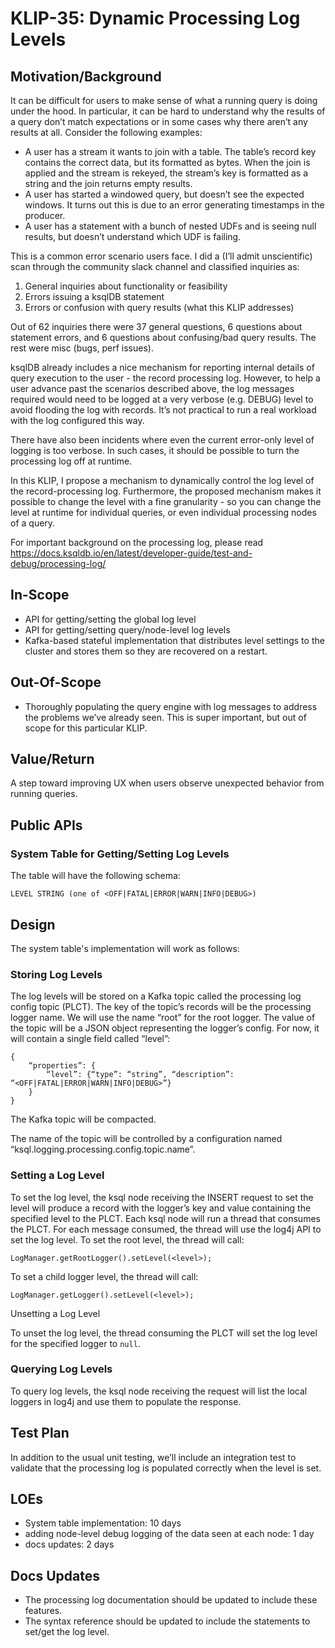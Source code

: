 # KLIP-35: Dynamic Processing Log Levels

## Motivation/Background
It can be difficult for users to make sense of what a running query is doing under the hood. In particular, it can be hard to understand why the results of a query don’t match expectations or in some cases why there aren’t any results at all. Consider the following examples:
- A user has a stream it wants to join with a table. The table’s record key contains the correct data, but its formatted as bytes. When the join is applied and the stream is rekeyed, the stream’s key is formatted as a string and the join returns empty results.
- A user has started a windowed query, but doesn’t see the expected windows. It turns out this is due to an error generating timestamps in the producer.
- A user has a statement with a bunch of nested UDFs and is seeing null results, but doesn’t understand which UDF is failing.

This is a common error scenario users face. I did a (I’ll admit unscientific) scan through the community slack channel and classified inquiries as:
1. General inquiries about functionality or feasibility
1. Errors issuing a ksqlDB statement
1. Errors or confusion with query results (what this KLIP addresses)

Out of 62 inquiries there were 37 general questions, 6 questions about statement errors, and 6 questions about confusing/bad query results. The rest were misc (bugs, perf issues).

ksqlDB already includes a nice mechanism for reporting internal details of query execution to the user - the record processing log. However, to help a user advance past the scenarios described above, the log messages required would need to be logged at a very verbose (e.g. DEBUG) level to avoid flooding the log with records. It’s not practical to run a real workload with the log configured this way.

There have also been incidents where even the current error-only level of logging is too verbose. In such cases, it should be possible to turn the processing log off at runtime.

In this KLIP, I propose a mechanism to dynamically control the log level of the record-processing log. Furthermore, the proposed mechanism makes it possible to change the level with a fine granularity - so you can change the level at runtime for individual queries, or even individual processing nodes of a query.

For important background on the processing log, please read https://docs.ksqldb.io/en/latest/developer-guide/test-and-debug/processing-log/

## In-Scope

- API for getting/setting the global log level
- API for getting/setting query/node-level log levels
- Kafka-based stateful implementation that distributes level settings to the cluster and stores them so they are recovered on a restart.

## Out-Of-Scope

- Thoroughly populating the query engine with log messages to address the problems we’ve already seen. This is super important, but out of scope for this particular KLIP.

## Value/Return

A step toward improving UX when users observe unexpected behavior from running queries.

## Public APIs

### System Table for Getting/Setting Log Levels

The table will have the following schema:

```
LEVEL STRING (one of <OFF|FATAL|ERROR|WARN|INFO|DEBUG>)
```

## Design

The system table's implementation will work as follows:

### Storing Log Levels

The log levels will be stored on a Kafka topic called the processing log config topic (PLCT). The key of the topic’s records will be the processing logger name. We will use the name “root” for the root logger. The value of the topic will be a JSON object representing the logger’s config. For now, it will contain a single field called “level”:
```
{
    “properties”: {
        “level”: {“type”: “string”, “description”: “<OFF|FATAL|ERROR|WARN|INFO|DEBUG>”}
    }
}
```

The Kafka topic will be compacted.

The name of the topic will be controlled by a configuration named “ksql.logging.processing.config.topic.name”.

### Setting a Log Level

To set the log level, the ksql node receiving the INSERT request to set the level will produce a record with the logger’s key and value containing the specified level to the PLCT. Each ksql node will run a thread that consumes the PLCT. For each message consumed, the thread will use the log4j API to set the log level. To set the root level, the thread will call:

```
LogManager.getRootLogger().setLevel(<level>);
```

To set a child logger level, the thread will call:

```
LogManager.getLogger().setLevel(<level>);
```

Unsetting a Log Level

To unset the log level, the thread consuming the PLCT will set the log level for the specified logger to `null`.

### Querying Log Levels

To query log levels, the ksql node receiving the request will list the local loggers in log4j and use them to populate the response.

## Test Plan
In  addition to the usual unit testing, we’ll include an  integration test to validate that the processing log is populated correctly when the level is set.

## LOEs
- System table implementation: 10 days
- adding node-level debug logging of the data seen at each node: 1 day
- docs updates: 2 days

## Docs Updates
- The processing log documentation should be updated to include these features.
- The syntax reference should be updated to include the statements to set/get the log level.
